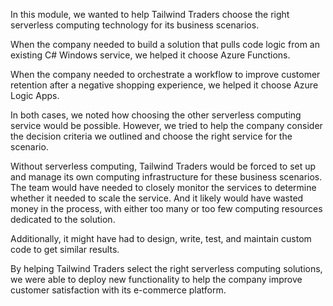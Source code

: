 In this module, we wanted to help Tailwind Traders choose the right serverless computing technology for its business scenarios.  

When the company needed to build a solution that pulls code logic from an existing C# Windows service, we helped it choose Azure Functions.  

When the company needed to orchestrate a workflow to improve customer retention after a negative shopping experience, we helped it choose Azure Logic Apps.  

In both cases, we noted how choosing the other serverless computing service would be possible. However, we tried to help the company consider the decision criteria we outlined and choose the right service for the scenario.

Without serverless computing, Tailwind Traders would be forced to set up and manage its own computing infrastructure for these business scenarios.  The team would have needed to closely monitor the services to determine whether it needed to scale the service. And it likely would have wasted money in the process, with either too many or too few computing resources dedicated to the solution.  

Additionally, it might have had to design, write, test, and maintain custom code to get similar results.

By helping Tailwind Traders select the right serverless computing solutions, we were able to deploy new functionality to help the company improve customer satisfaction with its e-commerce platform.
